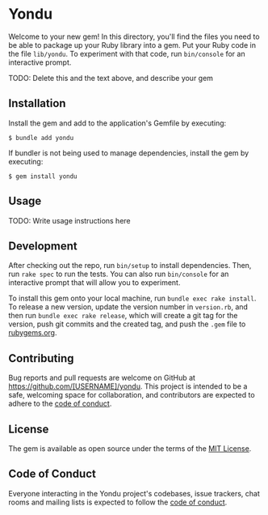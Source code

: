 # Yondu

Welcome to your new gem! In this directory, you'll find the files you need to be able to package up your Ruby library into a gem. Put your Ruby code in the file `lib/yondu`. To experiment with that code, run `bin/console` for an interactive prompt.

TODO: Delete this and the text above, and describe your gem

## Installation

Install the gem and add to the application's Gemfile by executing:

    $ bundle add yondu

If bundler is not being used to manage dependencies, install the gem by executing:

    $ gem install yondu

## Usage

TODO: Write usage instructions here

## Development

After checking out the repo, run `bin/setup` to install dependencies. Then, run `rake spec` to run the tests. You can also run `bin/console` for an interactive prompt that will allow you to experiment.

To install this gem onto your local machine, run `bundle exec rake install`. To release a new version, update the version number in `version.rb`, and then run `bundle exec rake release`, which will create a git tag for the version, push git commits and the created tag, and push the `.gem` file to [rubygems.org](https://rubygems.org).

## Contributing

Bug reports and pull requests are welcome on GitHub at https://github.com/[USERNAME]/yondu. This project is intended to be a safe, welcoming space for collaboration, and contributors are expected to adhere to the [code of conduct](https://github.com/[USERNAME]/yondu/blob/master/CODE_OF_CONDUCT.md).

## License

The gem is available as open source under the terms of the [MIT License](https://opensource.org/licenses/MIT).

## Code of Conduct

Everyone interacting in the Yondu project's codebases, issue trackers, chat rooms and mailing lists is expected to follow the [code of conduct](https://github.com/[USERNAME]/yondu/blob/master/CODE_OF_CONDUCT.md).
